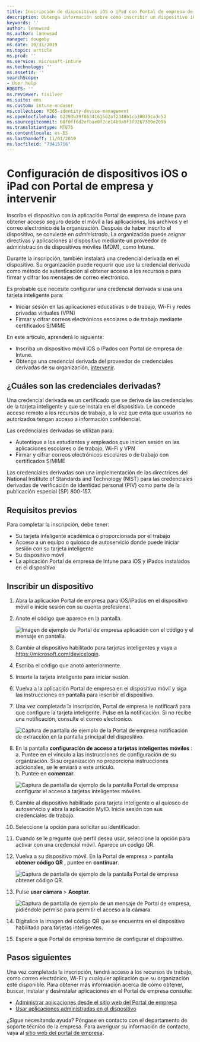 ```yaml
---
title: Inscripción de dispositivos iOS o iPad con Portal de empresa de Intune y intervenir
description: Obtenga información sobre cómo inscribir un dispositivo iOS o iPad y configurar la autenticación de credenciales derivadas con intervenir.
keywords: ''
author: lenewsad
ms.author: lanewsad
manager: dougeby
ms.date: 10/31/2019
ms.topic: article
ms.prod: ''
ms.service: microsoft-intune
ms.technology: ''
ms.assetid: ''
searchScope:
- User help
ROBOTS: ''
ms.reviewer: tisilver
ms.suite: ems
ms.custom: intune-enduser
ms.collection: M365-identity-device-management
ms.openlocfilehash: 02293b29f8634161582af2348b1cb30039ca3c52
ms.sourcegitcommit: 60f0ff6d2efbae0f2ce14b9a9f3f9267309e209b
ms.translationtype: MTE75
ms.contentlocale: es-ES
ms.lasthandoff: 11/01/2019
ms.locfileid: "73415716"
---
```

# <a name="set-up-ios-or-ipados-device-with-company-portal-and-intercede"></a>Configuración de dispositivos iOS o iPad con Portal de empresa y intervenir

Inscriba el dispositivo con la aplicación Portal de empresa de Intune para obtener acceso seguro desde el móvil a las aplicaciones, los archivos y el correo electrónico de la organización.  Después de haber inscrito el dispositivo, se convierte en *administrado*. La organización puede asignar directivas y aplicaciones al dispositivo mediante un proveedor de administración de dispositivos móviles (MDM), como Intune.  

Durante la inscripción, también instalará una credencial derivada en el dispositivo. Su organización puede requerir que use la credencial derivada como método de autenticación al obtener acceso a los recursos o para firmar y cifrar los mensajes de correo electrónico. 

Es probable que necesite configurar una credencial derivada si usa una tarjeta inteligente para:

* Iniciar sesión en las aplicaciones educativas o de trabajo, Wi-Fi y redes privadas virtuales (VPN)
* Firmar y cifrar correos electrónicos escolares o de trabajo mediante certificados S/MIME  

En este artículo, aprenderá lo siguiente:  

* Inscriba un dispositivo móvil iOS o iPados con Portal de empresa de Intune.  
* Obtenga una credencial derivada del proveedor de credenciales derivadas de su organización, [intervenir](https://www.intercede.com/).   


## <a name="what-are-derived-credentials"></a>¿Cuáles son las credenciales derivadas?  
Una credencial derivada es un certificado que se deriva de las credenciales de la tarjeta inteligente y que se instala en el dispositivo. Le concede acceso remoto a los recursos de trabajo, a la vez que evita que usuarios no autorizados tengan acceso a información confidencial.  

Las credenciales derivadas se utilizan para: 
* Autentique a los estudiantes y empleados que inicien sesión en las aplicaciones escolares o de trabajo, Wi-Fi y VPN
* Firmar y cifrar correos electrónicos escolares o de trabajo con certificados S/MIME  

Las credenciales derivadas son una implementación de las directrices del National Institute of Standards and Technology (NIST) para las credenciales derivadas de verificación de identidad personal (PIV) como parte de la publicación especial (SP) 800-157.  

## <a name="prerequisites"></a>Requisitos previos

 Para completar la inscripción, debe tener:

* Su tarjeta inteligente académica o proporcionada por el trabajo
* Acceso a un equipo o quiosco de autoservicio donde puede iniciar sesión con su tarjeta inteligente
* Su dispositivo móvil
* La aplicación Portal de empresa de Intune para iOS y iPados instalados en el dispositivo


## <a name="enroll-device"></a>Inscribir un dispositivo  
1. Abra la aplicación Portal de empresa para iOS/iPados en el dispositivo móvil e inicie sesión con su cuenta profesional.  
2. Anote el código que aparece en la pantalla.  

    ![Imagen de ejemplo de Portal de empresa aplicación con el código y el mensaje en pantalla.](./media/copy-code-intercede.png)  
1. Cambie al dispositivo habilitado para tarjetas inteligentes y vaya a https://microsoft.com/devicelogin. 

1. Escriba el código que anotó anteriormente.
 
2. Inserte la tarjeta inteligente para iniciar sesión.   

3. Vuelva a la aplicación Portal de empresa en el dispositivo móvil y siga las instrucciones en pantalla para inscribir el dispositivo.  
4. Una vez completada la inscripción, Portal de empresa le notificará para que configure la tarjeta inteligente. Pulse en la notificación. Si no recibe una notificación, consulte el correo electrónico.   

    ![Captura de pantalla de ejemplo de la Portal de empresa notificación de extracción en la pantalla principal del dispositivo.](./media/action-required-in-app-intercede.png)  

5. En la pantalla **configuración de acceso a tarjetas inteligentes móviles** :  
    a. Puntee en el vínculo a las instrucciones de configuración de su organización. Si su organización no proporciona instrucciones adicionales, se le enviará a este artículo.  
    b. Puntee en **comenzar**.  

    ![Captura de pantalla de ejemplo de la pantalla Portal de empresa configurar el acceso a tarjetas inteligentes móviles.](./media/smart-card-info-intercede.png)  

6. Cambie al dispositivo habilitado para tarjeta inteligente o al quiosco de autoservicio y abra la aplicación MyID. Inicie sesión con sus credenciales de trabajo.  
7. Seleccione la opción para solicitar su identificador. 
8. Cuando se le pregunte qué perfil desea usar, seleccione la opción para activar con una credencial móvil. Aparece un código QR.  
9. Vuelva a su dispositivo móvil. En la Portal de empresa > pantalla **obtener código QR** , puntee en **continuar**.  

    ![Captura de pantalla de ejemplo de la pantalla Portal de empresa obtener código QR.](./media/get-qr-code-intercede.png) 
 
10. Pulse **usar cámara** > **Aceptar**.  

    ![Captura de pantalla de ejemplo de un mensaje de Portal de empresa, pidiéndole permiso para permitir el acceso a la cámara.](./media/allow-cp-camera-access-intercede.png)  

11. Digitalice la imagen del código QR que se encuentra en el dispositivo habilitado para tarjetas inteligentes. 
12. Espere a que Portal de empresa termine de configurar el dispositivo.  

## <a name="next-steps"></a>Pasos siguientes  
Una vez completada la inscripción, tendrá acceso a los recursos de trabajo, como correo electrónico, Wi-Fi y cualquier aplicación que su organización esté disponible. Para obtener más información acerca de cómo obtener, buscar, instalar y desinstalar aplicaciones en el Portal de empresa consulte:

* [Administrar aplicaciones desde el sitio web del Portal de empresa](manage-apps-cpweb.md)  
* [Usar aplicaciones administradas en el dispositivo](use-managed-apps-on-your-device-ios.md)  

¿Sigue necesitando ayuda? Póngase en contacto con el departamento de soporte técnico de la empresa. Para averiguar su información de contacto, vaya al [sitio web del portal de empresa](https://go.microsoft.com/fwlink/?linkid=2010980).
